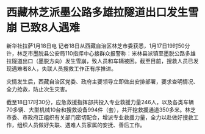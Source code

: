# 西藏林芝派墨公路多雄拉隧道出口发生雪崩 已致8人遇难

新华社拉萨1月18日电
记者18日从西藏自治区林芝市委获悉，1月17日19时50分许，林芝市墨脱县公安局110指挥中心接群众报警称：米林县派镇至墨脱公路多雄拉隧道出口（墨脱方向）发生雪崩，致人员和车辆被困。截至目前，搜救人员已发现遇难者8人，失联人员搜救工作正有序推进。

灾情发生后，西藏自治区党委、政府主要领导立即做出安排部署，要求查明情况、全力抢救，防止次生灾害。

截至18日17时30分，应急救援指挥部共投入专业救援力量246人，以及各类车辆70多辆、大型机械10台和搜救设备994件（套），共开挖救援通道350多米。林芝市委、市政府正组织有关部门密切配合，增派专业救援力量，全力以赴做好搜救工作，组织人员做好失联、遇难人员家属的安抚、善后工作。

